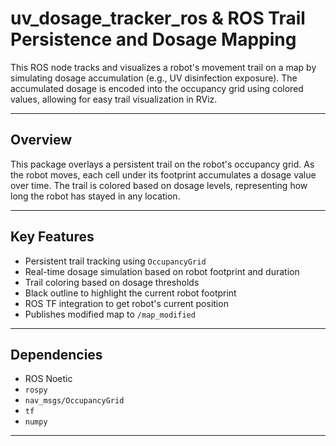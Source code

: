# uv_dosage_tracker_ros & ROS Trail Persistence and Dosage Mapping

This ROS node tracks and visualizes a robot's movement trail on a map by simulating dosage accumulation (e.g., UV disinfection exposure). The accumulated dosage is encoded into the occupancy grid using colored values, allowing for easy trail visualization in RViz.

---

##  Overview

This package overlays a persistent trail on the robot's occupancy grid. As the robot moves, each cell under its footprint accumulates a dosage value over time. The trail is colored based on dosage levels, representing how long the robot has stayed in any location.

---

##  Key Features

- Persistent trail tracking using `OccupancyGrid`
- Real-time dosage simulation based on robot footprint and duration
- Trail coloring based on dosage thresholds
- Black outline to highlight the current robot footprint
- ROS TF integration to get robot's current position
- Publishes modified map to `/map_modified`

---

##  Dependencies

- ROS Noetic
- `rospy`
- `nav_msgs/OccupancyGrid`
- `tf`
- `numpy`

---



